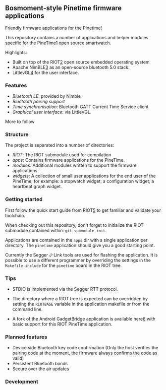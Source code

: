 ## Bosmoment-style Pinetime firmware applications

Friendly firmware applications for the Pinetime!

This repository contains a number of applications and helper modules specific
for the PineTime[1] open source smartwatch. 

Highlights:

- Built on top of the RIOT[2] open source embedded operating system
- Apache NimBLE[3] as an open-source bluetooth 5.0 stack.
- LittlevGL[4] for the user interface.

### Features

- *Bluetooth LE*: provided by Nimble
- *Bluetooth pairing support*
- *Time synchronisation*: Bluetooth GATT Current Time Service client
- *Graphical user interface*: via LittleVGL.

More to follow

### Structure

The project is separated into a number of directories:

- *RIOT*: The RIOT submodule used for compilation
- *apps*: Contains firmware applications for the PineTime.
- *modules*: Additional modules written to support the firmware applications
- *widgets*: A collection of small user applications for the end user of the
  PineTime, for example: a stopwatch widget; a configuration widget; a
  heartbeat graph widget.

### Getting started

First follow the quick start guide from RIOT[5] to get familiar and validate your
toolchain.

When checking out this repository, don't forget to initialize the RIOT submodule
contained within: `git submodule init`.

Applications are contained in the `apps` dir with a single application per
directory. The `pinetime` application should give you a good starting point.

Currently the Segger J-Link tools are used for flashing the application. It is
possible to use a different programmer by overriding the settings in the
`Makefile.include` for the `pinetime` board in the RIOT tree. 

### Tips

- STDIO is implemented via the Segger RTT protocol. 

- The directory where a RIOT tree is expected can be overridden by setting the
  `RIOTBASE` variable in the application makefile or from the command line.

- A fork of the Android GadgetBridge application is available here[6] with basic
  support for this RIOT PineTime application.

### Planned features

- Device side Bluetooth key code confirmation (Only the host verifies the
  pairing code at the moment, the firmware always confirms the code as valid)
- Persistent Bluetooth bonds
- Secure over the air updates

### Development

[1]: https://www.pine64.org/pinetime/
[2]: https://github.com/RIOT-os/RIOT/
[3]: https://github.com/apache/mynewt-nimble
[4]: https://github.com/littlevgl/lvgl
[5]: https://doc.riot-os.org/index.html#the-quickest-start
[6]: https://codeberg.org/bergzand/GadgetBridge
